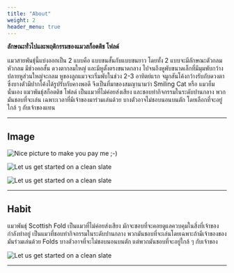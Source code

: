 ```yaml
---
title: "About"
weight: 2
header_menu: true
---
```


**ลักษณะทั่วไปและพฤติกรรมของแมวสก็อตติช โฟลด์**

แมวสายพันธุ์นี้แบ่งออกเป็น 2 แบบคือ แบบขนสั้นกับแบบขนยาว โดยทั้ง 2 แบบจะมีลักษณะตัวกลม หัวกลม 
มีช่วงคอสั้น ดวงตากลมใหญ่ และมีหูตั้งตรงขนาดกลาง ไปจนถึงหูพับขนาดเล็กที่มีมุมพับกว้าง ปลายหูส่วนใหญ่จะกลม หูของลูกแมวจะเริ่มพับในช่วง 2-3  อาทิตย์แรก จมูกสันโค้งกว้างรับกับดวงตา ซึ่งบางตัวมีปากโค้งได้รูปรับกับคางพอดี จึงเป็นที่มาของสมญานามว่า Smiling Cat หรือ แมวยิ้ม นั่นเอง
แมวพันธุ์สก็อตติช โฟลด์ เป็นแมวที่ไม่ค่อยส่งเสียง และชอบทำกิจกรรมในระดับปานกลาง พวกมันชอบที่จะเล่น เฉพาะเวลาที่มีเจ้าของมาร่วมเล่นด้วย บางตัวอาจไม่ชอบนอนบนตัก โดยเลือกที่จะอยู่ใกล้ ๆ กับเจ้าของแทน


---

## Image


![Nice picture to make you pay me ;-)](images/sct_2.jpg)


![Let us get started on a clean slate](images/sct_3.jpg)


![Let us get started on a clean slate](images/sct_4.jpg)

---

## Habit

แมวพันธุ์ Scottish Fold เป็นแมวที่ไม่ค่อยส่งเสียง มักจะชอบที่จะคอยดูแลควบคุมในสิ่งที่เจ้าของกำลังทำอยู่ เป็นแมวที่ชอบทำกิจกรรมในระดับปานกลาง พวกมันชอบที่จะเล่นโดยเฉพาะถ้ามีเจ้าของของมันร่วมเล่นด้วย Folds บางตัวอาจที่จะไม่ชอบนอนบนตัก แต่พวกมันชอบที่จะอยู่ใกล้ ๆ กับเจ้าของ

![Let us get started on a clean slate](images/sct_6.jpg)

---

